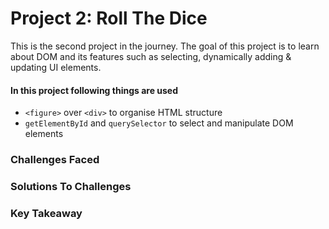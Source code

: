 # Project 2: Roll The Dice
This is the second project in the journey. The goal of this project is to learn about DOM and its features such as selecting, dynamically adding & updating UI elements.

#### In this project following things are used
* ```<figure>``` over ```<div>``` to organise HTML structure
* ```getElementById``` and ```querySelector``` to select and manipulate DOM elements

### Challenges Faced


### Solutions To Challenges


### Key Takeaway
